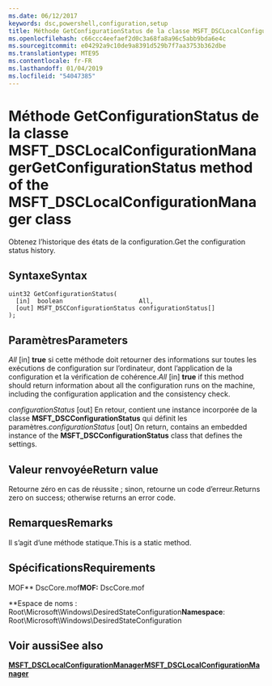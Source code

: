 ```yaml
---
ms.date: 06/12/2017
keywords: dsc,powershell,configuration,setup
title: Méthode GetConfigurationStatus de la classe MSFT_DSCLocalConfigurationManager
ms.openlocfilehash: c66ccc4eefaef2d0c3a68fa8a96c5abb9bda6e4c
ms.sourcegitcommit: e04292a9c10de9a8391d529b7f7aa3753b362dbe
ms.translationtype: MTE95
ms.contentlocale: fr-FR
ms.lasthandoff: 01/04/2019
ms.locfileid: "54047385"
---
```

# <a name="getconfigurationstatus-method-of-the-msftdsclocalconfigurationmanager-class"></a><span data-ttu-id="09a9c-103">Méthode GetConfigurationStatus de la classe MSFT_DSCLocalConfigurationManager</span><span class="sxs-lookup"><span data-stu-id="09a9c-103">GetConfigurationStatus method of the MSFT_DSCLocalConfigurationManager class</span></span>

<span data-ttu-id="09a9c-104">Obtenez l’historique des états de la configuration.</span><span class="sxs-lookup"><span data-stu-id="09a9c-104">Get the configuration status history.</span></span>

## <a name="syntax"></a><span data-ttu-id="09a9c-105">Syntaxe</span><span class="sxs-lookup"><span data-stu-id="09a9c-105">Syntax</span></span>

```mof
uint32 GetConfigurationStatus(
  [in]  boolean                     All,
  [out] MSFT_DSCConfigurationStatus configurationStatus[]
);
```

## <a name="parameters"></a><span data-ttu-id="09a9c-106">Paramètres</span><span class="sxs-lookup"><span data-stu-id="09a9c-106">Parameters</span></span>

<span data-ttu-id="09a9c-107">*All* \[in\] **true** si cette méthode doit retourner des informations sur toutes les exécutions de configuration sur l’ordinateur, dont l’application de la configuration et la vérification de cohérence.</span><span class="sxs-lookup"><span data-stu-id="09a9c-107">*All* \[in\] **true** if this method should return information about all the configuration runs on the machine, including the configuration application and the consistency check.</span></span>

<span data-ttu-id="09a9c-108">*configurationStatus* \[out\] En retour, contient une instance incorporée de la classe **MSFT_DSCConfigurationStatus** qui définit les paramètres.</span><span class="sxs-lookup"><span data-stu-id="09a9c-108">*configurationStatus* \[out\] On return, contains an embedded instance of the **MSFT_DSCConfigurationStatus** class that defines the settings.</span></span>

## <a name="return-value"></a><span data-ttu-id="09a9c-109">Valeur renvoyée</span><span class="sxs-lookup"><span data-stu-id="09a9c-109">Return value</span></span>

<span data-ttu-id="09a9c-110">Retourne zéro en cas de réussite ; sinon, retourne un code d’erreur.</span><span class="sxs-lookup"><span data-stu-id="09a9c-110">Returns zero on success; otherwise returns an error code.</span></span>

## <a name="remarks"></a><span data-ttu-id="09a9c-111">Remarques</span><span class="sxs-lookup"><span data-stu-id="09a9c-111">Remarks</span></span>

<span data-ttu-id="09a9c-112">Il s’agit d’une méthode statique.</span><span class="sxs-lookup"><span data-stu-id="09a9c-112">This is a static method.</span></span>

## <a name="requirements"></a><span data-ttu-id="09a9c-113">Spécifications</span><span class="sxs-lookup"><span data-stu-id="09a9c-113">Requirements</span></span>

<span data-ttu-id="09a9c-114">MOF\*\* DscCore.mof</span><span class="sxs-lookup"><span data-stu-id="09a9c-114">**MOF:** DscCore.mof</span></span>

<span data-ttu-id="09a9c-115">\*\*Espace de noms : Root\Microsoft\Windows\DesiredStateConfiguration</span><span class="sxs-lookup"><span data-stu-id="09a9c-115">**Namespace**: Root\Microsoft\Windows\DesiredStateConfiguration</span></span>

## <a name="see-also"></a><span data-ttu-id="09a9c-116">Voir aussi</span><span class="sxs-lookup"><span data-stu-id="09a9c-116">See also</span></span>

[<span data-ttu-id="09a9c-117">**MSFT_DSCLocalConfigurationManager**</span><span class="sxs-lookup"><span data-stu-id="09a9c-117">**MSFT_DSCLocalConfigurationManager**</span></span>](msft-dsclocalconfigurationmanager.md)